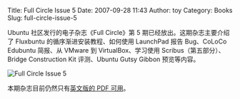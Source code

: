 Title: Full Circle Issue 5
Date: 2007-09-28 11:43
Author: toy
Category: Books
Slug: full-circle-issue-5

Ubuntu 社区发行的电子杂志《Full Circle》第 5
期已经放出。这期杂志主要介绍了 Fluxbuntu 的循序渐进安装教程、如何使用
LaunchPad 报告 Bug、CoLoCo Edubuntu 简报、从 VMware 到
VirtualBox、学习使用 Scribus（第五部分）、Bridge Construction Kit
评测、Ubuntu Gutsy Gibbon 预览等内容。

![Full Circle Issue 5](http://i.linuxtoy.org/i/2007/09/fc5.png)

本期杂志目前仍然只有[英文版的 PDF
可用](http://www.fullcirclemagazine.org/issue-5/)。

